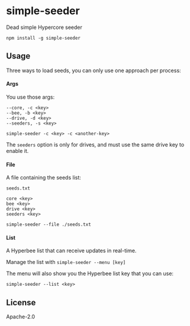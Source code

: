# simple-seeder

Dead simple Hypercore seeder

```
npm install -g simple-seeder
```

## Usage

Three ways to load seeds, you can only use one approach per process:

#### Args
You use those args:

```
--core, -c <key>
--bee, -b <key>
--drive, -d <key>
--seeders, -s <key>
```

```
simple-seeder -c <key> -c <another-key>
```

The `seeders` option is only for drives, and must use the same drive key to enable it.

#### File
A file containing the seeds list:

`seeds.txt`
```
core <key>
bee <key>
drive <key>
seeders <key>
```

```
simple-seeder --file ./seeds.txt
```

#### List
A Hyperbee list that can receive updates in real-time.

Manage the list with `simple-seeder --menu [key]`

The menu will also show you the Hyperbee list key that you can use:
```
simple-seeder --list <key>
```

## License

Apache-2.0

